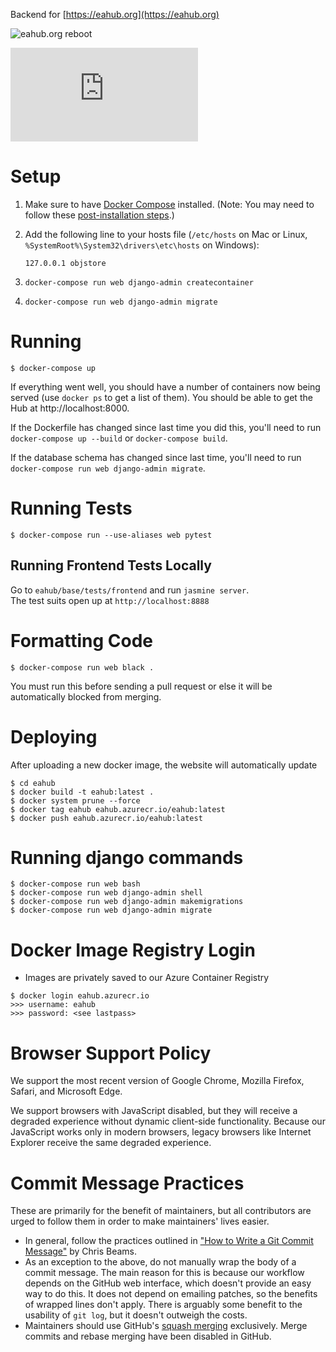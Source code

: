 Backend for [https://eahub.org](https://eahub.org)

![eahub.org reboot](https://i.imgur.com/02FNAlY.png)

[![Build Status](https://dev.azure.com/rtcharity/eahub.org/_apis/build/status/rtcharity.eahub.org?branchName=master)](https://dev.azure.com/rtcharity/eahub.org/_build/latest?definitionId=1&branchName=master)

# Setup

1.  Make sure to have [Docker Compose](https://docs.docker.com/compose)
    installed. (Note: You may need to follow these [post-installation steps](https://docs.docker.com/install/linux/linux-postinstall/).)

1.  Add the following line to your hosts file (`/etc/hosts` on Mac or Linux,
    `%SystemRoot%\System32\drivers\etc\hosts` on Windows):
    ```
    127.0.0.1 objstore
    ```

1.  ```
    docker-compose run web django-admin createcontainer
    ```

1.  ```
    docker-compose run web django-admin migrate
    ```

# Running
```
$ docker-compose up
```

If everything went well, you should have a number of containers now being served (use `docker ps` to get a list of them). 
You should be able to get the Hub at http://localhost:8000. 

If the Dockerfile has changed since last time you did this, you'll need to run
`docker-compose up --build` or `docker-compose build`.

If the database schema has changed since last time, you'll need to run
`docker-compose run web django-admin migrate`.

# Running Tests
```
$ docker-compose run --use-aliases web pytest
```

## Running Frontend Tests Locally
Go to ```eahub/base/tests/frontend``` and run ```jasmine server```.  
The test suits open up at ```http://localhost:8888``` 

# Formatting Code
```
$ docker-compose run web black .
```
You must run this before sending a pull request or else it will be automatically blocked from merging.

# Deploying
After uploading a new docker image, the website will automatically update
```
$ cd eahub
$ docker build -t eahub:latest .
$ docker system prune --force
$ docker tag eahub eahub.azurecr.io/eahub:latest
$ docker push eahub.azurecr.io/eahub:latest
```

# Running django commands
```
$ docker-compose run web bash
$ docker-compose run web django-admin shell
$ docker-compose run web django-admin makemigrations
$ docker-compose run web django-admin migrate
```

# Docker Image Registry Login
- Images are privately saved to our Azure Container Registry
```
$ docker login eahub.azurecr.io
>>> username: eahub
>>> password: <see lastpass>
```

# Browser Support Policy

We support the most recent version of Google Chrome, Mozilla Firefox, Safari, and Microsoft Edge.

We support browsers with JavaScript disabled, but they will receive a degraded experience without dynamic client-side functionality. Because our JavaScript works only in modern browsers, legacy browsers like Internet Explorer receive the same degraded experience.

# Commit Message Practices

These are primarily for the benefit of maintainers, but all contributors are
urged to follow them in order to make maintainers' lives easier.

- In general, follow the practices outlined in
  ["How to Write a Git Commit Message"](https://chris.beams.io/posts/git-commit/)
  by Chris Beams.
- As an exception to the above, do not manually wrap the body of a commit
  message. The main reason for this is because our workflow depends on the
  GitHub web interface, which doesn't provide an easy way to do this. It does
  not depend on emailing patches, so the benefits of wrapped lines don't apply.
  There is arguably some benefit to the usability of `git log`, but it doesn't
  outweigh the costs.
- Maintainers should use GitHub's
  [squash merging](https://help.github.com/en/articles/about-pull-request-merges#squash-and-merge-your-pull-request-commits)
  exclusively. Merge commits and rebase merging have been disabled in GitHub.
